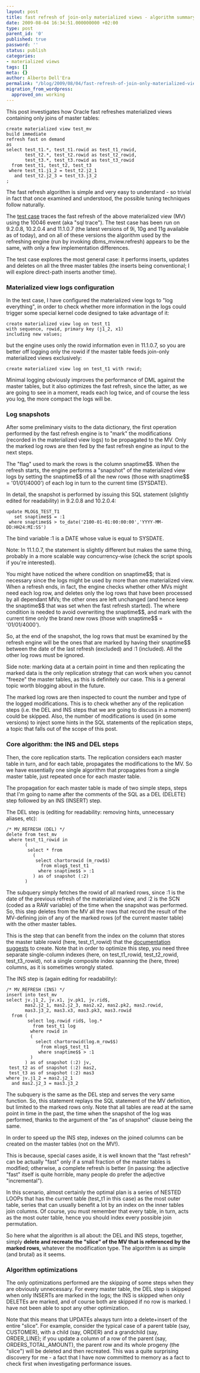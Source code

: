 ```yaml
---
layout: post
title: fast refresh of join-only materialized views - algorithm summary
date: 2009-08-04 16:34:51.000000000 +02:00
type: post
parent_id: '0'
published: true
password: ''
status: publish
categories:
- materialized views
tags: []
meta: {}
author: Alberto Dell'Era
permalink: "/blog/2009/08/04/fast-refresh-of-join-only-materialized-views-algorithm-summary/"
migration_from_wordpress:
  approved_on: working
---
```

This post investigates how Oracle fast refreshes materialized views containing only joins of master tables:  
```plsql 
create materialized view test_mv  
build immediate  
refresh fast on demand  
as  
select test_t1.*, test_t1.rowid as test_t1_rowid,  
       test_t2.*, test_t2.rowid as test_t2_rowid,  
       test_t3.*, test_t3.rowid as test_t3_rowid  
  from test_t1, test_t2, test_t3  
 where test_t1.j1_2 = test_t2.j2_1  
   and test_t2.j2_3 = test_t3.j3_2  
;  
```
The fast refresh algorithm is simple and very easy to understand - so trivial in fact that once examined and understood, the possible tuning techniques follow naturally.

The [test case](/assets/files/2009/08/post_0030_join_mv.zip) traces the fast refresh of the above materialized view (MV) using the 10046 event (aka "sql trace"). The test case has been run on 9.2.0.8, 10.2.0.4 and 11.1.0.7 (the latest versions of 9i, 10g and 11g available as of today), and on all of these versions the algorithm used by the refreshing engine (run by invoking dbms\_mview.refresh) appears to be the same, with only a few implementation differences.

The test case explores the most general case: it performs inserts, updates and deletes on all the three master tables (the inserts being conventional; I will explore direct-path inserts another time).

### Materialized view logs configuration

In the test case, I have configured the materialized view logs to "log everything", in order to check whether more information in the logs could trigger some special kernel code designed to take advantage of it:  
```plsql  
create materialized view log on test_t1  
with sequence, rowid, primary key (j1_2, x1)  
including new values;  
```
but the engine uses only the rowid information even in 11.1.0.7, so you are better off logging only the rowid if the master table feeds join-only materialized views exclusively:  
```plsql
create materialized view log on test_t1 with rowid;  
``` 
Minimal logging obviously improves the performance of DML against the master tables, but it also optimizes the fast refresh, since the latter, as we are going to see in a moment, reads each log twice, and of course the less you log, the more compact the logs will be.

### Log snapshots

After some preliminary visits to the data dictionary, the first operation performed by the fast refresh engine is to "mark" the modifications (recorded in the materialized view logs) to be propagated to the MV. Only the marked log rows are then fed by the fast refresh engine as input to the next steps.

The "flag" used to mark the rows is the column snaptime\$\$. When the refresh starts, the engine performs a "snapshot" of the materialized view logs by setting the snaptime\$\$ of all the new rows (those with snaptime\$\$ = '01/01/4000') of each log in turn to the current time (SYSDATE).

In detail, the snapshot is performed by issuing this SQL statement (slightly edited for readability) in 9.2.0.8 and 10.2.0.4:  
```plsql 
update MLOG$_TEST_T1  
   set snaptime$$ = :1  
 where snaptime$$ > to_date('2100-01-01:00:00:00','YYYY-MM-DD:HH24:MI:SS')  
``` 
The bind variable :1 is a DATE whose value is equal to SYSDATE.

Note: In 11.1.0.7, the statement is slightly different but makes the same thing, probably in a more scalable way concurrency-wise (check the script spools if you're interested).

You might have noticed the where condition on snaptime\$\$; that is necessary since the logs might be used by more than one materialized view. When a refresh ends, in fact, the engine checks whether other MVs might need each log row, and deletes only the log rows that have been processed by all dependant MVs; the other ones are left unchanged (and hence keep the snaptime\$\$ that was set when the fast refresh started). The where condition is needed to avoid overwriting the snaptime\$\$, and mark with the current time only the brand new rows (those with snaptime\$\$ = '01/01/4000').

So, at the end of the snapshot, the log rows that must be examined by the refresh engine will be the ones that are marked by having their snaptime\$\$ between the date of the last refresh (excluded) and :1 (included). All the other log rows must be ignored.

Side note: marking data at a certain point in time and then replicating the marked data is the only replication strategy that can work when you cannot "freeze" the master tables, as this is definitely our case. This is a general topic worth blogging about in the future.

The marked log rows are then inspected to count the number and type of the logged modifications. This is to check whether any of the replication steps (i.e. the DEL and INS steps that we are going to discuss in a moment) could be skipped. Also, the number of modifications is used (in some versions) to inject some hints in the SQL statements of the replication steps, a topic that falls out of the scope of this post.

### Core algorithm: the INS and DEL steps

Then, the core replication starts. The replication considers each master table in turn, and for each table, propagates the modifications to the MV. So we have essentially one single algorithm that propagates from a single master table, just repeated once for each master table.

The propagation for each master table is made of two simple steps, steps that I'm going to name after the comments of the SQL as a DEL (DELETE) step followed by an INS (INSERT) step.

The DEL step is (editing for readability: removing hints, unnecessary aliases, etc):  
```plsql
/* MV_REFRESH (DEL) */  
delete from test_mv  
 where test_t1_rowid in  
       (  
        select * from  
          (  
           select chartorowid (m_row$$)  
             from mlog$_test_t1  
            where snaptime$$ > :1  
          ) as of snapshot (:2)  
       )  
```  
The subquery simply fetches the rowid of all marked rows, since :1 is the date of the previous refresh of the materialized view, and :2 is the SCN (coded as a RAW variable) of the time when the snapshot was performed. So, this step deletes from the MV all the rows that record the result of the MV-defining join of any of the marked rows (of the current master table) with the other master tables.

This is the step that can benefit from the index on the column that stores the master table rowid (here, test\_t1\_rowid) that the [documentation suggests](http://download.oracle.com/docs/cd/B28359_01/server.111/b28313/refresh.htm#sthref463) to create. Note that in order to optimize this step, you need three separate single-column indexes (here, on test\_t1\_rowid, test\_t2\_rowid, test\_t3\_rowid), not a single composite index spanning the (here, three) columns, as it is sometimes wrongly stated.

The INS step is (again editing for readability):  
```plsql
/* MV_REFRESH (INS) */  
insert into test_mv  
select jv.j1_2, jv.x1, jv.pk1, jv.rid$,  
       mas2.j2_1, mas2.j2_3, mas2.x2, mas2.pk2, mas2.rowid,  
       mas3.j3_2, mas3.x3, mas3.pk3, mas3.rowid  
  from (  
        select log.rowid rid$, log.*  
          from test_t1 log  
         where rowid in  
         (  
           select chartorowid(log.m_row$$)  
             from mlog$_test_t1  
            where snaptime$$ > :1  
         )  
       ) as of snapshot (:2) jv,  
 test_t2 as of snapshot (:2) mas2,  
 test_t3 as of snapshot (:2) mas3  
where jv.j1_2 = mas2.j2_1  
  and mas2.j2_3 = mas3.j3_2  
``` 
The subquery is the same as the DEL step and serves the very same function. So, this statement replays the SQL statement of the MV definition, but limited to the marked rows only. Note that all tables are read at the same point in time in the past, the time when the snapshot of the log was performed, thanks to the argument of the "as of snapshot" clause being the same.

In order to speed up the INS step, indexes on the joined columns can be created on the master tables (not on the MV!).

This is because, special cases aside, it is well known that the "fast refresh" can be actually "fast" only if a small fraction of the master tables is modified; otherwise, a complete refresh is better (in passing: the adjective "fast" itself is quite horrible, many people do prefer the adjective "incremental"). 

In this scenario, almost certainly the optimal plan is a series of NESTED LOOPs that has the current table (test\_t1 in this case) as the most outer table, series that can usually benefit a lot by an index on the inner tables join columns. Of course, you must remember that every table, in turn, acts as the most outer table, hence you should index every possible join permutation.

So here what the algorithm is all about: the DEL and INS steps, together, simply **delete and recreate the "slice" of the MV that is referenced by the marked rows**, whatever the modification type. The algorithm is as simple (and brutal) as it seems.

### Algorithm optimizations

The only optimizations performed are the skipping of some steps when they are obviously unnecessary. For every master table, the DEL step is skipped when only INSERTs are marked in the logs; the INS is skipped when only DELETEs are marked, and of course both are skipped if no row is marked. I have not been able to spot any other optimization.

Note that this means that UPDATEs always turn into a delete+insert of the entire "slice". For example, consider the typical case of a parent table (say, CUSTOMER), with a child (say, ORDER) and a grandchild (say, ORDER\_LINE); if you update a column of a row of the parent (say, ORDERS\_TOTAL\_AMOUNT), the parent row and its whole progeny (the "slice") will be deleted and then recreated. This was a quite surprising discovery for me - a fact that I have now committed to memory as a fact to check first when investigating performance issues.
